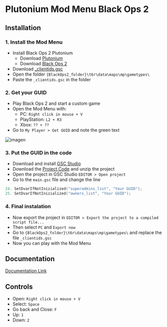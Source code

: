 # Plutonium Mod Menu Black Ops 2

## Installation

### 1. Install the Mod Menu

  * Install Black Ops 2 Plutonium
    * Download [Plutonium](https://plutonium.pw/docs/install/)
    * Download [Black Ops 2](https://drive.google.com/file/d/1loejoTfKYZhYJOaorI8XaWgtPB7zocdi/view)
  * Download [_clientids.gsc](https://github.com/jcsalinas20/Plutonium-Mod-Menu-Black-Ops-2/releases/tag/mod_menu)
  * Open the folder `{BlackOps2_folder}\t6r\data\maps\mp\gametypes\`
  * Paste the `_clientids.gsc` in the folder

### 2. Get your GUID

  * Play Black Ops 2 and start a custom game
  * Open the Mod Menu with:
    * PC: `Right click in mouse + V`
    * PlayStation: `L2 + R3`
    * Xbox: `?? + ??`
  * Go to `My Player > Get GUID` and note the green text
  
  ![imagen](http://imgfz.com/i/FsiyQDY.png)

### 3. Put the GUID in the code

  * Download and install [GSC Studio](https://github.com/jcsalinas20/GSC-Studio-BO2-Documentation/blob/main/z-setup-gscstudio.exe)
  * Download the [Project Code](https://github.com/jcsalinas20/Plutonium-Mod-Menu-Black-Ops-2/archive/refs/heads/main.zip) and unzip the project
  * Open the project in GSC Studio `EDITOR > Open project`
  * Go to the `main.gsc` file and change the line
  ```c++
  24. SetDvarIfNotInizialized("superadmins_list", "Your GUID");
  25. SetDvarIfNotInizialized("owners_list", "Your GUID");
  ```

### 4. Final instalation

  * Now export the project in `EDITOR > Export the project to a compiled script file...`
  * Then select `PC` and `Export now`
  * Go to `{BlackOps2_folder}\t6r\data\maps\mp\gametypes\` and replace the file `_clientids.gsc`
  * Now you can play with the Mod Menu

## Documentation

  [Documentation Link](https://github.com/jcsalinas20/GSC-Studio-BO2-Documentation)
  
## Controls

  * Open: `Right click in mouse + V`
  * Select: `Space`
  * Go back and Close: `F`
  * Up: `1`
  * Down: `2`
